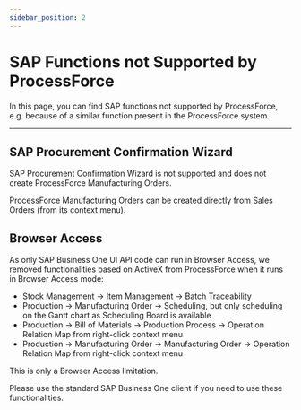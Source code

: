 ```yaml
---
sidebar_position: 2
---
```


# SAP Functions not Supported by ProcessForce

In this page, you can find SAP functions not supported by ProcessForce, e.g. because of a similar function present in the ProcessForce system.

---

## SAP Procurement Confirmation Wizard

SAP Procurement Confirmation Wizard is not supported and does not create ProcessForce Manufacturing Orders.

ProcessForce Manufacturing Orders can be created directly from Sales Orders (from its context menu).

## Browser Access

As only SAP Business One UI API code can run in Browser Access, we removed functionalities based on ActiveX from ProcessForce when it runs in Browser Access mode:

- Stock Management → Item Management → Batch Traceability
- Production → Manufacturing Order → Scheduling, but only scheduling on the Gantt chart as Scheduling Board is available
- Production → Bill of Materials → Production Process → Operation Relation Map from right-click context menu
- Production → Manufacturing Order → Manufacturing Order → Operation Relation Map from right-click context menu

This is only a Browser Access limitation.

Please use the standard SAP Business One client if you need to use these functionalities.
